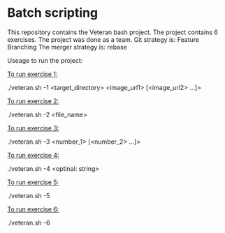 # Batch scripting

This repository contains the Veteran bash project. The project contains 6 exercises.
The project was done as a team.
Git strategy is: Feature Branching
The merger strategy is: rebase


Useage to run the project:

<ins>To run exercise 1:</ins>

./veteran.sh -1 <target_directory> <image_url1> [<image_url2> ...]> 

<ins>To run exercise 2:</ins>

./veteran.sh -2 <file_name> <char>

<ins>To run exercise 3:</ins>

./veteran.sh -3 <number_1> [<number_2> ...]> 

<ins>To run exercise 4:</ins>

./veteran.sh -4  <optinal: string> 

<ins>To run exercise 5:</ins>

./veteran.sh -5 

<ins>To run exercise 6:</ins>

./veteran.sh -6  
